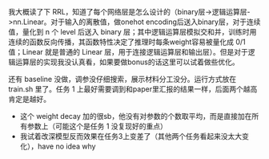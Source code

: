 我大概读了下 RRL，知道了每个网络层是怎么设计的（binary层->逻辑运算层->nn.Linear。对于输入的离散值，做onehot encoding后送入binary层，对于连续值，量化到 n 个 level 后送入 binary 层；其中逻辑运算层模拟交和并，训练时用连续的函数反向传播，其函数特性决定了推理时每条weight容易被量化成 0/1 值；Linear 就是普通的 Linear 层，用于连接逻辑运算层和输出层）。但是对于逻辑运算层的实现我没认真看，如果要做bonus的话这里可以试着做些优化。

还有 baseline 没做，调参没仔细搜索，展示材料分工没分。运行方式放在 train.sh 里了。任务 1 上最好需要调到和paper里汇报的结果一样，后面两个越高肯定是越好。


- 这个 weight decay 加的很sb，他没有对参数的个数取平均，而是直接加在所有参数上（可能这个是任务 1 没复现好的重点）
- 我试着改深模型反而效果在任务3上变差了（其他两个任务看起来没太大变化），have no idea why

